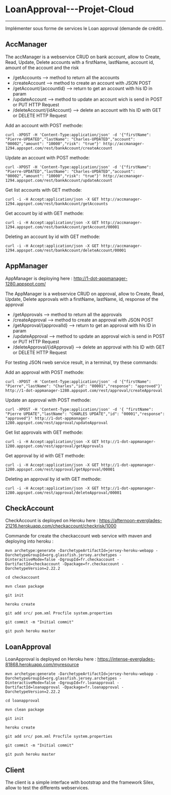 # LoanApproval---Projet-Cloud
-------

Implémenter sous forme de services le Loan approval (demande de crédit).

## AccManager

The accManager is a webservice CRUD on bank account, allow to Create, Read, Update, Delete accounts with a firstName, lastName, account id, amount of the account and the risk 

- /getAccounts --> method to return all the accounts
- /createAccount --> method to create an account with JSON POST
- /getAccount/{accountId} --> return to get an account with his ID in param
- /updateAccount --> method to update an account wich is send in POST or PUT HTTP Request
- /deleteAccount/{idAccount} --> delete an account with his ID with GET or DELETE HTTP Request

Add an account with POST methode:

    curl -XPOST -H 'Content-Type:application/json' -d '{"firstName": "Pierre-UPDATED","lastName": "Charles-UPDATED","account": "00002","amount": "10000","risk": "true"}' http://accmanager-1294.appspot.com/rest/bankAccount/createAccount

Update an account with POST methode:

    curl -XPOST -H 'Content-Type:application/json' -d '{"firstName": "Pierre-UPDATED","lastName": "Charles-UPDATED","account": "00002","amount": "10000","risk": "true"}' http://accmanager-1294.appspot.com/rest/bankAccount/updateAccount

 Get list accounts with GET methode:

    curl -i -H Accept:application/json -X GET http://accmanager-1294.appspot.com/rest/bankAccount/getAccounts

Get account by id with GET methode:

    curl -i -H Accept:application/json -X GET http://accmanager-1294.appspot.com/rest/bankAccount/getAccount/00001

Deleting an account by id with GET methode:

    curl -i -H Accept:application/json -X GET http://accmanager-1294.appspot.com/rest/bankAccount/deleteAccount/00001

## AppManager

AppManager is deploying here : http://1-dot-appmanager-1280.appspot.com/

The AppManager is a webservice CRUD on approval, allow to Create, Read, Update, Delete approvals with a firstName, lastName, id, response of the approval 

- /getApprovals --> method to return all the approvals
- /createApproval --> method to create an approval with JSON POST
- /getApproval/{approvalId} --> return to get an approval with his ID in param
- /updateApproval --> method to update an approval wich is send in POST or PUT HTTP Request
- /deleteApproval/{idApproval} --> delete an approval with his ID with GET or DELETE HTTP Request

For testing JSON rweb service result, in a terminal, try these commands:

Add an approval with POST methode:

    curl -XPOST -H 'Content-Type:application/json' -d '{"firstName": "Pierre","lastName": "Charles","id": "00001","response": "approved"}' http://1-dot-appmanager-1280.appspot.com/rest/approval/createApproval

Update an approval with POST methode:

    curl -XPOST -H 'Content-Type:application/json' -d '{ "firstName": "Pierre UPDATE","lastName": "CHARLES UPDATE","id": "00001","response": "approved"}' http://1-dot-appmanager-1280.appspot.com/rest/approval/updateApproval

 Get list approvals with GET methode:

    curl -i -H Accept:application/json -X GET http://1-dot-appmanager-1280.appspot.com/rest/approval/getApprovals

Get approval by id with GET methode:

    curl -i -H Accept:application/json -X GET http://1-dot-appmanager-1280.appspot.com/rest/approval/getApproval/00001

Deleting an approval by id with GET methode:

    curl -i -H Accept:application/json -X GET http://1-dot-appmanager-1280.appspot.com/rest/approval/deleteApproval/00001


## CheckAccount

CheckAccount is deployed on Heroku here : https://afternoon-everglades-21216.herokuapp.com/checkaccount/checkrisk/1000

Commande for create the checkaccount web service with maven and deploying into heroku :

    mvn archetype:generate -DarchetypeArtifactId=jersey-heroku-webapp -DarchetypeGroupId=org.glassfish.jersey.archetypes -DinteractiveMode=false -DgroupId=fr.checkaccount -DartifactId=checkaccount -Dpackage=fr.checkaccount -DarchetypeVersion=2.22.2

    cd checkaccount

    mvn clean package

    git init

    heroku create

    git add src/ pom.xml Procfile system.properties

    git commit -m "Initial commit"

    git push heroku master


## LoanApproval

LoanApproval is deployed on Heroku here :  https://intense-everglades-81868.herokuapp.com/myresource

    mvn archetype:generate -DarchetypeArtifactId=jersey-heroku-webapp -DarchetypeGroupId=org.glassfish.jersey.archetypes -DinteractiveMode=false -DgroupId=fr.loanapproval -DartifactId=loanapproval -Dpackage=fr.loanapproval -DarchetypeVersion=2.22.2

    cd loanapproval

    mvn clean package

    git init

    heroku create

    git add src/ pom.xml Procfile system.properties

    git commit -m "Initial commit"

    git push heroku master


## Client

The client is a simple interface with bootstrap and the framework Silex, allow to test the differents webservices. 
